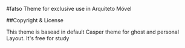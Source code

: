 #fatso
Theme for exclusive use in Arquiteto Móvel

##Copyright & License

This theme is basead in default Casper theme for ghost and personal Layout. It's free for study
